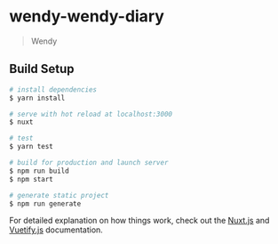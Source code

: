 # wendy-wendy-diary

> Wendy

## Build Setup

``` bash
# install dependencies
$ yarn install

# serve with hot reload at localhost:3000
$ nuxt

# test
$ yarn test

# build for production and launch server
$ npm run build
$ npm start

# generate static project
$ npm run generate
```

For detailed explanation on how things work, check out the [Nuxt.js](https://github.com/nuxt/nuxt.js) and [Vuetify.js](https://vuetifyjs.com/) documentation.
